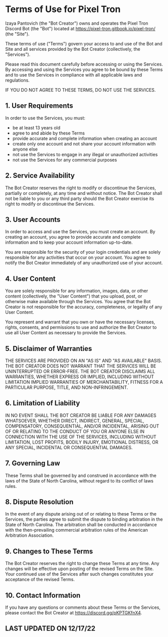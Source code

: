 # Terms of Use for Pixel Tron

Izaya Pantovich (the "Bot Creator") owns and operates the Pixel Tron Discord Bot (the "Bot") located at https://pixel-tron.gitbook.io/pixel-tron/ (the "Site").

These terms of use ("Terms") govern your access to and use of the Bot and Site and all services provided by the Bot Creator (collectively, the "Services"). 

Please read this document carefully before accessing or using the Services. By accessing and using the Services you agree to be bound by these Terms and to use the Services in compliance with all applicable laws and regulations.

IF YOU DO NOT AGREE TO THESE TERMS, DO NOT USE THE SERVICES.

## 1. User Requirements

In order to use the Services, you must: 

- be at least 13 years old 
- agree to and abide by these Terms 
- provide accurate and complete information when creating an account 
- create only one account and not share your account information with anyone else 
- not use the Services to engage in any illegal or unauthorized activities 
- not use the Services for any commercial purposes 

## 2. Service Availability

The Bot Creator reserves the right to modify or discontinue the Services, partially or completely, at any time and without notice. The Bot Creator shall not be liable to you or any third party should the Bot Creator exercise its right to modify or discontinue the Services.

## 3. User Accounts

In order to access and use the Services, you must create an account. By creating an account, you agree to provide accurate and complete information and to keep your account information up-to-date.

You are responsible for the security of your login credentials and are solely responsible for any activities that occur on your account. You agree to notify the Bot Creator immediately of any unauthorized use of your account.

## 4. User Content

You are solely responsible for any information, images, data, or other content (collectively, the "User Content") that you upload, post, or otherwise make available through the Services. You agree that the Bot Creator is not responsible for the accuracy, completeness, or legality of any User Content.

You represent and warrant that you own or have the necessary licenses, rights, consents, and permissions to use and authorize the Bot Creator to use all User Content as necessary to provide the Services.

## 5. Disclaimer of Warranties

THE SERVICES ARE PROVIDED ON AN "AS IS" AND "AS AVAILABLE" BASIS. THE BOT CREATOR DOES NOT WARRANT THAT THE SERVICES WILL BE UNINTERRUPTED OR ERROR-FREE. THE BOT CREATOR DISCLAIMS ALL WARRANTIES, WHETHER EXPRESS OR IMPLIED, INCLUDING WITHOUT LIMITATION IMPLIED WARRANTIES OF MERCHANTABILITY, FITNESS FOR A PARTICULAR PURPOSE, TITLE, AND NON-INFRINGEMENT.

## 6. Limitation of Liability

IN NO EVENT SHALL THE BOT CREATOR BE LIABLE FOR ANY DAMAGES WHATSOEVER, WHETHER DIRECT, INDIRECT, GENERAL, SPECIAL, COMPENSATORY, CONSEQUENTIAL, AND/OR INCIDENTAL, ARISING OUT OF OR RELATING TO THE CONDUCT OF YOU OR ANYONE ELSE IN CONNECTION WITH THE USE OF THE SERVICES, INCLUDING WITHOUT LIMITATION, LOST PROFITS, BODILY INJURY, EMOTIONAL DISTRESS, OR ANY SPECIAL, INCIDENTAL OR CONSEQUENTIAL DAMAGES.

## 7. Governing Law

These Terms shall be governed by and construed in accordance with the laws of the State of North Carolina, without regard to its conflict of laws rules. 

## 8. Dispute Resolution

In the event of any dispute arising out of or relating to these Terms or the Services, the parties agree to submit the dispute to binding arbitration in the State of North Carolina. The arbitration shall be conducted in accordance with the then-prevailing commercial arbitration rules of the American Arbitration Association.

## 9. Changes to These Terms

The Bot Creator reserves the right to change these Terms at any time. Any changes will be effective upon posting of the revised Terms on the Site. Your continued use of the Services after such changes constitutes your acceptance of the revised Terms.

## 10. Contact Information

If you have any questions or comments about these Terms or the Services, please contact the Bot Creator at https://discord.gg/pKPTGKfnX4.

## LAST UPDATED ON 12/17/22
